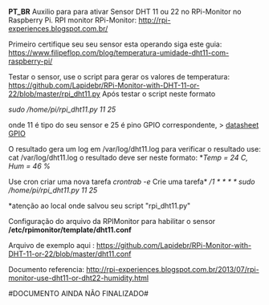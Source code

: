 **PT_BR**
Auxilio para para ativar Sensor DHT 11 ou 22 no RPi-Monitor no Raspberry Pi. RPI monitor RPi-Monitor: http://rpi-experiences.blogspot.com.br/

Primeiro certifique seu seu sensor esta operando siga este guia: https://www.filipeflop.com/blog/temperatura-umidade-dht11-com-raspberry-pi/

Testar o sensor,  use o script  para gerar os valores de temperatura: 
https://github.com/Lapidebr/RPi-Monitor-with-DHT-11-or-22/blob/master/rpi_dht11.py
Após testar o script neste formato 

*sudo /home/pi/rpi_dht11.py 11 25*

 onde 11 é tipo do seu sensor e 25 é pino GPIO correspondente, > [datasheet GPIO](https://www.raspberrypi.org/documentation/usage/gpio/README.md)
 
 O resultado gera um log em /var/log/dht11.log
para verificar o resultado use: cat /var/log/dht11.log o resultado deve ser neste formato: **Temp = 24 *C, Hum = 46 %**


Use cron  criar uma nova tarefa
*crontrab -e*
Crie uma tarefa*
*/1 * * * * sudo /home/pi/rpi_dht11.py 11 25*

*atenção ao  local onde salvou seu script
"rpi_dht11.py"


Configuração do arquivo da RPIMonitor para habilitar o sensor **/etc/rpimonitor/template/dht11.conf** 

Arquivo de exemplo aqui : https://github.com/Lapidebr/RPi-Monitor-with-DHT-11-or-22/blob/master/dht11.conf

Documento referencia: http://rpi-experiences.blogspot.com.br/2013/07/rpi-monitor-use-dht11-or-dht22-humidity.html

#DOCUMENTO AINDA NÃO FINALIZADO#

